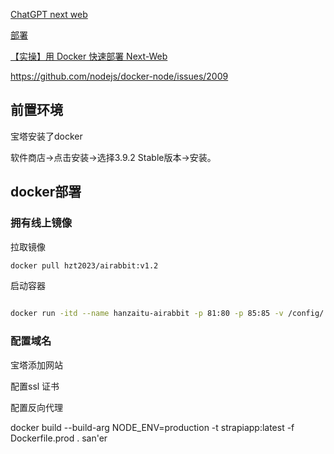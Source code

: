 

[ChatGPT next web](https://flowus.cn/yifei/share/7a955395-c429-4228-a3a1-86c23a201ea7)

[部署](https://askopenai.feishu.cn/docx/XtrdduHwXoSCGIxeFLlcEPsdn8b)

[【实操】用 Docker 快速部署 Next-Web](https://askopenai.feishu.cn/docx/PZvvdLkwXobVqJxmeb8cVZ9LnIh)


https://github.com/nodejs/docker-node/issues/2009
## 前置环境

宝塔安装了docker

软件商店->点击安装->选择3.9.2 Stable版本->安装。

## docker部署

### 拥有线上镜像

拉取镜像
``` sh
docker pull hzt2023/airabbit:v1.2
```

启动容器

```sh 

docker run -itd --name hanzaitu-airabbit -p 81:80 -p 85:85 -v /config/:/config/ hzt2023/airabbit:v1.2
```


### 配置域名

宝塔添加网站

配置ssl 证书

配置反向代理

docker build --build-arg NODE_ENV=production -t strapiapp:latest -f Dockerfile.prod . san'er

